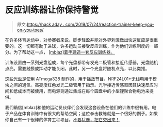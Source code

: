 # 反应训练器让你保持警觉

> 原文:[https://hack aday . com/2019/07/24/reaction-trainer-keep-you-on-you-toes/](https://hackaday.com/2019/07/24/reaction-trainer-keeps-you-on-your-toes/)

在许多体育运动中，对参赛者来说，脚步轻盈并能对外界刺激做出快速反应是很重要的。这一切都有助于进球，许多运动员接受反应训练，作为他们训练制度的一部分。为了帮助这一点， [[mblaz]着手建造一套反应训练器。](https://www.instructables.com/id/Reaction-Training-Dummy/)

训练设置由一系列光盘组成，每个光盘都带有发光二极管和接近传感器。光盘随机点亮，需要触摸或挥动才能关闭。此时，另一个光盘将随机点亮，以此类推。

这些光盘是使用 ATmega328 制作的，用于播放节目，NRF24L01+无线电用于模块之间的通信。高亮度红色发光二极管用于指示。光学接近传感器因其快速反应时间和低成本而被使用，而电源则通过集成在每个圆盘中的小型锂聚合物电池来提供。

我们确信[mblaz]和他的运动员伙伴们会发现这套设备在他们的训练中很有用。电子产品在体育训练中有很大的帮助空间；这位拳击教练就是一个很好的例子。如果你自己有一个很棒的体育工程项目，[不要犹豫，把它交出来！](http://hackaday.com/submit-a-tip)